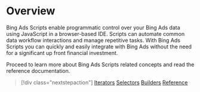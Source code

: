 # Overview

Bing Ads Scripts enable programmatic control over your Bing Ads data using JavaScript in a browser-based IDE.  Scripts can automate common data workflow interactions and manage repetitive tasks.  With Bing Ads Scripts you can quickly and easily integrate with Bing Ads without the need for a significant up front financial investment.

Proceed to learn more about Bing Ads Scripts related concepts and read the reference documentation.
> [!div class="nextstepaction"]
> [Iterators](./concepts/iterators.md)
> [Selectors](./concepts/selectors.md)
> [Builders](./concepts/builders.md)
> [Reference](./reference/BingAdsApp.md)

